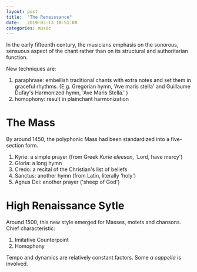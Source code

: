 ```yaml
---
layout: post
title:  "The Renaissance"
date:   2019-03-13 18:51:00
categories: music
---
```

In the early fifteenth century, the musicians emphasis on the sonorous, sensuous aspect of the chant rather than on its structural and authoritarian function. 

New techniques are:
1. paraphrase: embellish traditional chants with extra notes and set them in graceful rhythms. (E.g. Gregorian hymn, 'Ave maris stella' and Guillaume Dufay's Harmonized hymn, 'Ave Maris Stella.' )
2. homophony: result in plainchant harmonization 

# The Mass

By around 1450, the polyphonic Mass had been standardized into a five-section form.

1. Kyrie: a simple prayer (from Greek *Kurie eleeson*, 'Lord, have mercy')
2. Gloria: a long hymn
3. Credo: a recital of the Christian's list of beliefs
4. Sanctus: another hymn (from Latin, literally 'holy')
5. Agnus Dei: another prayer ('sheep of God')

# High Renaissance Sytle

Around 1500, this new style emerged for Masses, motets and chansons. Chief characteristic:
1. Imitative Counterpoint
2. Homophony

Tempo and dynamics are relatively constant factors. Some *a cappella* is involved.